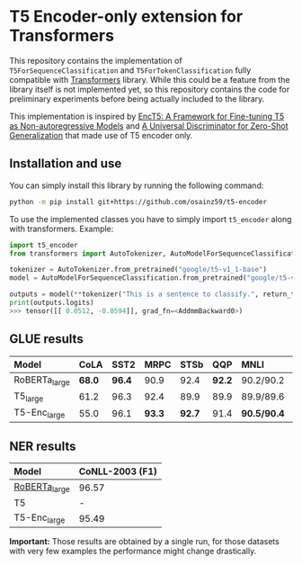 # T5 Encoder-only extension for Transformers
This repository contains the implementation of `T5ForSequenceClassification` and `T5ForTokenClassification` fully compatible with [Transformers](https://github.com/huggingface/transformers) library. While this could be a feature from the library itself is not implemented yet, so this repository contains the code for preliminary experiments before being actually included to the library.

This implementation is inspired by [EncT5: A Framework for Fine-tuning T5 as Non-autoregressive Models](https://arxiv.org/abs/2110.08426) and [A Universal Discriminator for Zero-Shot Generalization](https://arxiv.org/pdf/2211.08099.pdf) that made use of T5 encoder only.

## Installation and use
You can simply install this library by running the following command:
```bash
python -m pip install git+https://github.com/osainz59/t5-encoder
```
To use the implemented classes you have to simply import `t5_encoder` along with transformers. Example:
```python
import t5_encoder
from transformers import AutoTokenizer, AutoModelForSequenceClassification

tokenizer = AutoTokenizer.from_pretrained("google/t5-v1_1-base")
model = AutoModelForSequenceClassification.from_pretrained("google/t5-v1_1-base")

outputs = model(**tokenizer("This is a sentence to classify.", return_tensors="pt"))
print(outputs.logits)
>>> tensor([[ 0.0512, -0.0594]], grad_fn=<AddmmBackward0>)
```

## GLUE results

| Model | CoLA | SST2 | MRPC | STSb | QQP | MNLI | QNLI | RTE | WNLI |
|:------|:------|:-----|:-----|:-----|:----|:-----|:-----|:----|:-----|
| RoBERTa<sub>large</sub>  | **68.0** | **96.4** | 90.9 | 92.4 | **92.2** | 90.2/90.2 | 94.7 | 86.6 | **91.3** |
| T5<sub>large</sub> | 61.2 | 96.3 | 92.4 | 89.9 | 89.9 | 89.9/89.6 | **94.8** | 87.2 | 85.6 | 
| T5-Enc<sub>large</sub> | 55.0 | 96.1 | **93.3** | **92.7** | 91.4 | **90.5/90.4** | 94.7 | **88.8** | 47.9 |

## NER results
| Model | CoNLL-2003 (F1) |
|:------|:------|
|[RoBERTa](https://huggingface.co/Gladiator/roberta-large_ner_conll2003)<sub>large</sub> | 96.57 |
| T5 | - |
| T5-Enc<sub>large</sub> | 95.49 |

**Important:** Those results are obtained by a single run, for those datasets with very few examples the performance might change drastically.
